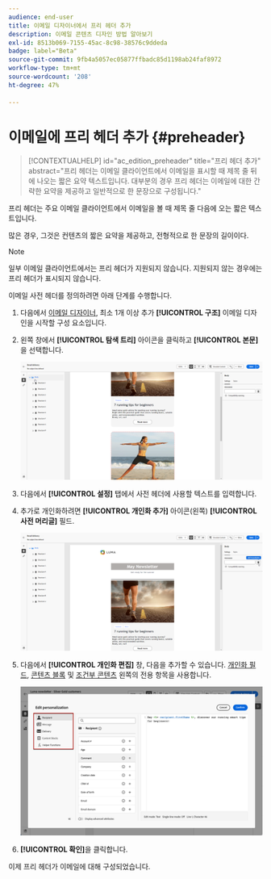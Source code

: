 ```yaml
---
audience: end-user
title: 이메일 디자이너에서 프리 헤더 추가
description: 이메일 콘텐츠 디자인 방법 알아보기
exl-id: 8513b069-7155-45ac-8c98-38576c9ddeda
badge: label="Beta"
source-git-commit: 9fb4a5057ec05877ffbadc85d1198ab24faf8972
workflow-type: tm+mt
source-wordcount: '208'
ht-degree: 47%

---
```


# 이메일에 프리 헤더 추가 {#preheader}

>[!CONTEXTUALHELP]
>id="ac_edition_preheader"
>title="프리 헤더 추가"
>abstract="프리 헤더는 이메일 클라이언트에서 이메일을 표시할 때 제목 줄 뒤에 나오는 짧은 요약 텍스트입니다. 대부분의 경우 프리 헤더는 이메일에 대한 간략한 요약을 제공하고 일반적으로 한 문장으로 구성됩니다."

프리 헤더는 주요 이메일 클라이언트에서 이메일을 볼 때 제목 줄 다음에 오는 짧은 텍스트입니다.

많은 경우, 그것은 컨텐츠의 짧은 요약을 제공하고, 전형적으로 한 문장의 길이이다.

>[!NOTE]
>
>일부 이메일 클라이언트에서는 프리 헤더가 지원되지 않습니다. 지원되지 않는 경우에는 프리 헤더가 표시되지 않습니다.

이메일 사전 헤더를 정의하려면 아래 단계를 수행합니다.

1. 다음에서 [이메일 디자이너](create-email-content.md), 최소 1개 이상 추가 **[!UICONTROL 구조]** 이메일 디자인을 시작할 구성 요소입니다.

1. 왼쪽 창에서 **[!UICONTROL 탐색 트리]** 아이콘을 클릭하고 **[!UICONTROL 본문]**&#x200B;을 선택합니다.

   ![](assets/preheader_body.png)

1. 다음에서 **[!UICONTROL 설정]** 탭에서 사전 헤더에 사용할 텍스트를 입력합니다.

1. 추가로 개인화하려면 **[!UICONTROL 개인화 추가]** 아이콘(왼쪽) **[!UICONTROL 사전 머리글]** 필드.

   ![](assets/preheader_body_settings.png)

1. 다음에서 **[!UICONTROL 개인화 편집]** 창, 다음을 추가할 수 있습니다. [개인화 필드](../personalization/personalize.md), [콘텐츠 블록](../personalization/content-blocks.md) 및 [조건부 콘텐츠](../personalization/conditions.md) 왼쪽의 전용 항목을 사용합니다.

   ![](assets/preheader_body_personalization.png)

1. **[!UICONTROL 확인]**&#x200B;을 클릭합니다.

이제 프리 헤더가 이메일에 대해 구성되었습니다.
